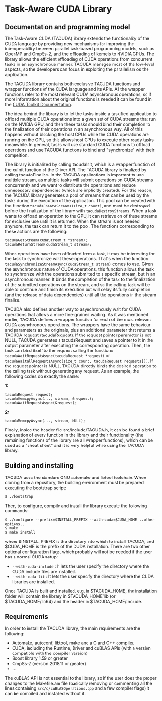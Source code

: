 # Task-Aware CUDA Library

## Documentation and programming model
The Task-Aware CUDA (TACUDA) library extends the functionality of the CUDA language by providing new mechanisms for improving the interoperability between parallel task-based programming models, such as OpenMP and OmpSs-2, and the offloading of kernels to NVIDIA GPUs. The library allows the efficient offloading of CUDA operations from concurrent tasks in an asynchronous manner. TACUDA manages most of the low-level aspects, so the developers can focus in exploiting the parallelism os the application.

The TACUDA library contains both exclusive TACUDA functions and wrapper functions of the CUDA language and its APIs. All the wrapper functions refer to the most relevant CUDA asynchronous operations, so if more information about the original functions is needed it can be found in the [CUDA Toolkit Documentation](https://docs.nvidia.com/cuda).

The idea behind the library is to let the tasks inside a taskified application to offload multiple CUDA operations into a given set of CUDA streams that run on the NVIDIA GPU, and then these tasks should bind their completion to the finalization of their operations in an asynchronous way. All of this happens without blocking the host CPUs while the CUDA operations are running on the GPU, so this allows host CPUs to execute other ready tasks meanwhile. In general, tasks will use standard CUDA functions to offload operations and use TACUDA functions to bind and "synchronize" with their compeltion.

The library is initialized by calling tacudaInit, which is a wrapper function of the cuInit function of the Driver API. The TACUDA library is finalized by calling tacudaFinalize. In the TACUDA applications is important to use multiple stream, as multiple tasks will submit operations on CUDA streams concurrently and we want to distribute the operations and reduce unnecessary dependencies (which are implicitly created). For this reason, the TACUDA library generates a pool of streams that can be used by the tasks during the execution of the application. This pool can be created with the function ```tacudaCreateStreams(size_t count)```, and must be destroyed before the finalization of the library with ```tacudaDestroyStreams```. 
When a task wants to offload an operation to the GPU, it can retrieve on of these streams for exclusive use until it is returned. When the stream is not needed anymore, the task can return it to the pool. The functions corresponding to these actions are the following:

```
tacudaGetStream(cudaStream_t *stream);
tacudaReturnStream(cudaStream_t stream);
```

When operations have been offloaded from a task, it may be interesting for the task to synchronize wiht these operations. That's when the function ```tacudaSynchronizeStreamAsync(cudaStream_t stream)``` comes to use. Given the asynchronous nature of CUDA operations, this function allows the task to synchronize with the operations submitted to a specific stream, but in an asynchronous manner. It binds the completion of the task to the finalization of the submitted operations on the stream, and so the calling task will be able to continue and finish its execution but will delay its fully completion (and the release of data dependencies) until all the operations in the stream finalize.

TACUDA also defines another way to asynchronously wait for CUDA operations that allows a more fine-grained waiting. As it was mentioned earlier, TACUDA defines a wrapper function for each of the most relevant CUDA asynchronous operations. The wrappers have the same behaviour and parameters as the originals, plus an additional parameter that returns a TACUDA request (tacudaRequest). If the request pointer parameter is not NULL, TACUDA generates a tacudaRequest and saves a pointer to it in the output parameter after executing the corresponding operation. Then, the task can bind itself to the request calling the functions ```tacudaWaitRequestAsync(tacudaRequest *request)``` or ```tacudaWaitallRequestsAsync(size_t count, tacudaRequest requests[])```. If the request pointer is NULL, TACUDA directly binds the desired operation to the calling task without generating any request. As an example, the following codes do exactly the same:

**1:**

```
tacudaRequest request;
tacudaMemcpyAsync(..., stream, &request);
tacudaWaitRequestAsync(&request);
```

**2:**

```
tacudaMemcpyAsync(..., stream, NULL);
```

Finally, inside the header file src/include/TACUDA.h, it can be found a brief explanation of every function in the library and their functionality (the remaining functions of the library are all wrapper functions), which can be used as a "cheat sheet" and it is very helpful while using the TACUDA library. 

## Building and installing
TACUDA uses the standard GNU automake and libtool toolchain. When cloning from a repository, the building environment must be prepared executing the bootstrap script:

```
$ ./bootstrap
```

Then, to configure, compile and install the library execute the following commands:

```
$ ./configure --prefix=$INSTALL_PREFIX --with-cuda=$CUDA_HOME ..other options..
$ make
$ make install
```

where $INSTALL_PREFIX is the directory into which to install TACUDA, and $CUDA_HOME is the prefix of the CUDA installation. There are two other optional configuration flags, which probably will not be needed if the user has a normal CUDA setup:

- `--with-cuda-include` : It lets the user specify the directory where the CUDA include files are installed.
- `--with-cuda-lib` : It lets the user specify the directory where the CUDA libraries are installed.

Once TACUDA is built and installed, e.g, in $TACUDA_HOME, the installation folder will contain the library in $TACUDA_HOME/lib (or $TACUDA_HOME/lib64) and the header in $TACUDA_HOME/include.

## Requirements
In order to install the TACUDA library, the main requirements are the following:

- Automake, autoconf, libtool, make and a C and C++ compiler.
- CUDA, including the Runtime, Driver and cuBLAS APIs (with a version compatible with the compiler version).
- Boost library 1.59 or greater
- OmpSs-2 (version 2018.11 or greater)
- ...

The cuBLAS API is not essential to the library, so if the user does the proper changes to the Makefile.am file (basically removing or commenting all the lines containing `src/c/cuBLASOperations.cpp` and a few compiler flags) it can be compiled and installed without it.
